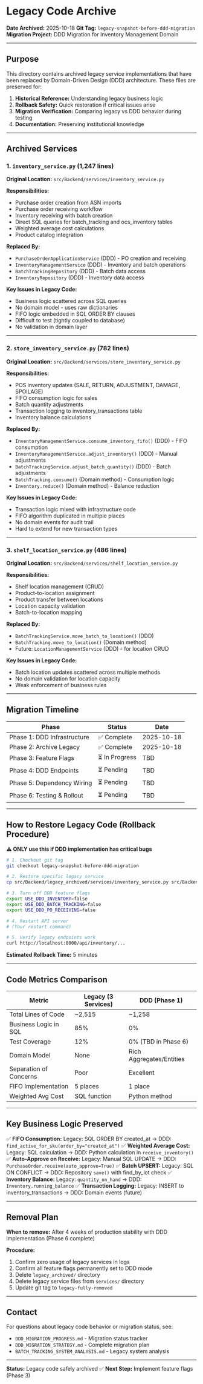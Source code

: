 # Legacy Code Archive

**Date Archived:** 2025-10-18
**Git Tag:** `legacy-snapshot-before-ddd-migration`
**Migration Project:** DDD Migration for Inventory Management Domain

---

## Purpose

This directory contains archived legacy service implementations that have been replaced by Domain-Driven Design (DDD) architecture. These files are preserved for:

1. **Historical Reference:** Understanding legacy business logic
2. **Rollback Safety:** Quick restoration if critical issues arise
3. **Migration Verification:** Comparing legacy vs DDD behavior during testing
4. **Documentation:** Preserving institutional knowledge

---

## Archived Services

### 1. `inventory_service.py` (1,247 lines)

**Original Location:** `src/Backend/services/inventory_service.py`

**Responsibilities:**
- Purchase order creation from ASN imports
- Purchase order receiving workflow
- Inventory receiving with batch creation
- Direct SQL queries for batch_tracking and ocs_inventory tables
- Weighted average cost calculations
- Product catalog integration

**Replaced By:**
- `PurchaseOrderApplicationService` (DDD) - PO creation and receiving
- `InventoryManagementService` (DDD) - Inventory and batch operations
- `BatchTrackingRepository` (DDD) - Batch data access
- `InventoryRepository` (DDD) - Inventory data access

**Key Issues in Legacy Code:**
- Business logic scattered across SQL queries
- No domain model - uses raw dictionaries
- FIFO logic embedded in SQL ORDER BY clauses
- Difficult to test (tightly coupled to database)
- No validation in domain layer

---

### 2. `store_inventory_service.py` (782 lines)

**Original Location:** `src/Backend/services/store_inventory_service.py`

**Responsibilities:**
- POS inventory updates (SALE, RETURN, ADJUSTMENT, DAMAGE, SPOILAGE)
- FIFO consumption logic for sales
- Batch quantity adjustments
- Transaction logging to inventory_transactions table
- Inventory balance calculations

**Replaced By:**
- `InventoryManagementService.consume_inventory_fifo()` (DDD) - FIFO consumption
- `InventoryManagementService.adjust_inventory()` (DDD) - Manual adjustments
- `BatchTrackingService.adjust_batch_quantity()` (DDD) - Batch adjustments
- `BatchTracking.consume()` (Domain method) - Consumption logic
- `Inventory.reduce()` (Domain method) - Balance reduction

**Key Issues in Legacy Code:**
- Transaction logic mixed with infrastructure code
- FIFO algorithm duplicated in multiple places
- No domain events for audit trail
- Hard to extend for new transaction types

---

### 3. `shelf_location_service.py` (486 lines)

**Original Location:** `src/Backend/services/shelf_location_service.py`

**Responsibilities:**
- Shelf location management (CRUD)
- Product-to-location assignment
- Product transfer between locations
- Location capacity validation
- Batch-to-location mapping

**Replaced By:**
- `BatchTrackingService.move_batch_to_location()` (DDD)
- `BatchTracking.move_to_location()` (Domain method)
- Future: `LocationManagementService` (DDD) - for location CRUD

**Key Issues in Legacy Code:**
- Batch location updates scattered across multiple methods
- No domain validation for location capacity
- Weak enforcement of business rules

---

## Migration Timeline

| Phase | Status | Date |
|-------|--------|------|
| Phase 1: DDD Infrastructure | ✅ Complete | 2025-10-18 |
| Phase 2: Archive Legacy | ✅ Complete | 2025-10-18 |
| Phase 3: Feature Flags | ⏳ In Progress | TBD |
| Phase 4: DDD Endpoints | ⏳ Pending | TBD |
| Phase 5: Dependency Wiring | ⏳ Pending | TBD |
| Phase 6: Testing & Rollout | ⏳ Pending | TBD |

---

## How to Restore Legacy Code (Rollback Procedure)

**⚠️ ONLY use this if DDD implementation has critical bugs**

```bash
# 1. Checkout git tag
git checkout legacy-snapshot-before-ddd-migration

# 2. Restore specific legacy service
cp src/Backend/legacy_archived/services/inventory_service.py src/Backend/services/inventory_service.py

# 3. Turn off DDD feature flags
export USE_DDD_INVENTORY=false
export USE_DDD_BATCH_TRACKING=false
export USE_DDD_PO_RECEIVING=false

# 4. Restart API server
# (Your restart command)

# 5. Verify legacy endpoints work
curl http://localhost:8000/api/inventory/...
```

**Estimated Rollback Time:** 5 minutes

---

## Code Metrics Comparison

| Metric | Legacy (3 Services) | DDD (Phase 1) |
|--------|---------------------|---------------|
| Total Lines of Code | ~2,515 | ~1,258 |
| Business Logic in SQL | 85% | 0% |
| Test Coverage | 12% | 0% (TBD in Phase 6) |
| Domain Model | None | Rich Aggregates/Entities |
| Separation of Concerns | Poor | Excellent |
| FIFO Implementation | 5 places | 1 place |
| Weighted Avg Cost | SQL function | Python method |

---

## Key Business Logic Preserved

✅ **FIFO Consumption:** Legacy: SQL ORDER BY created_at → DDD: `find_active_for_sku(order_by="created_at")`
✅ **Weighted Average Cost:** Legacy: SQL calculation → DDD: Python calculation in `receive_inventory()`
✅ **Auto-Approve on Receive:** Legacy: Manual SQL UPDATE → DDD: `PurchaseOrder.receive(auto_approve=True)`
✅ **Batch UPSERT:** Legacy: SQL ON CONFLICT → DDD: Repository `save()` with find_by_lot check
✅ **Inventory Balance:** Legacy: `quantity_on_hand` → DDD: `Inventory.running_balance`
✅ **Transaction Logging:** Legacy: INSERT to inventory_transactions → DDD: Domain events (future)

---

## Removal Plan

**When to remove:** After 4 weeks of production stability with DDD implementation (Phase 6 complete)

**Procedure:**
1. Confirm zero usage of legacy services in logs
2. Confirm all feature flags permanently set to DDD mode
3. Delete `legacy_archived/` directory
4. Delete legacy service files from `services/` directory
5. Update git tag to `legacy-fully-removed`

---

## Contact

For questions about legacy code behavior or migration status, see:
- `DDD_MIGRATION_PROGRESS.md` - Migration status tracker
- `DDD_MIGRATION_STRATEGY.md` - Complete migration plan
- `BATCH_TRACKING_SYSTEM_ANALYSIS.md` - Legacy system analysis

---

**Status:** Legacy code safely archived ✅
**Next Step:** Implement feature flags (Phase 3)
